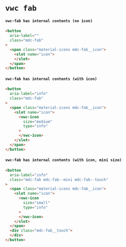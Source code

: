 # `vwc fab`

#### `vwc-fab has internal contents (no icon)`

```html
<button
  aria-label=""
  class="mdc-fab"
>
  <span class="material-icons mdc-fab__icon">
    <slot name="icon">
    </slot>
  </span>
</button>

```

#### `vwc-fab has internal contents (with icon)`

```html
<button
  aria-label="info"
  class="mdc-fab"
>
  <span class="material-icons mdc-fab__icon">
    <slot name="icon">
      <vwc-icon
        size="medium"
        type="info"
      >
      </vwc-icon>
    </slot>
  </span>
</button>

```

#### `vwc-fab has internal contents (with icon, mini size)`

```html
<button
  aria-label="info"
  class="mdc-fab mdc-fab--mini mdc-fab--touch"
>
  <span class="material-icons mdc-fab__icon">
    <slot name="icon">
      <vwc-icon
        size="small"
        type="info"
      >
      </vwc-icon>
    </slot>
  </span>
  <div class="mdc-fab__touch">
  </div>
</button>

```

